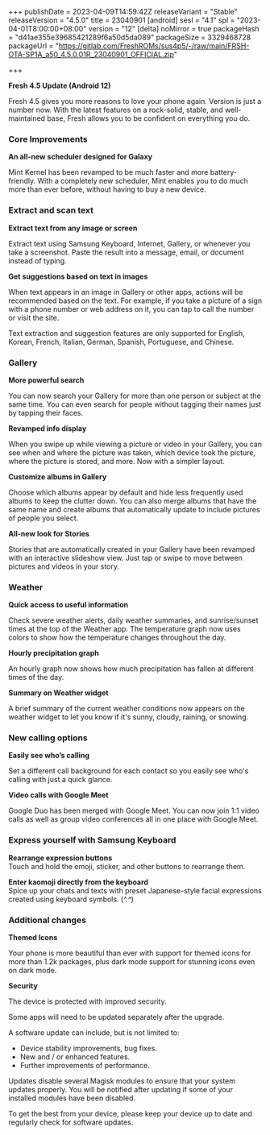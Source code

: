 +++
publishDate = 2023-04-09T14:59:42Z
releaseVariant = "Stable"
releaseVersion = "4.5.0"
title = 23040901
[android]
sesl = "4.1"
spl = "2023-04-01T8:00:00+08:00"
version = "12"
[delta]
noMirror = true
packageHash = "d41ae355e39685421289f6a50d5da089"
packageSize = 3329468728
packageUrl = "https://gitlab.com/FreshROMs/sus4p5/-/raw/main/FRSH-OTA-SP1A_a50_4.5.0.01R_23040901_OFFICIAL.zip"

+++

**Fresh 4.5 Update (Android 12)**

Fresh 4.5 gives you more reasons to love your phone again. Version is just a number now. With the latest features on a rock-solid, stable, and well-maintained base, Fresh allows you to be confident on everything you do.

### Core Improvements

**An all-new scheduler designed for Galaxy**

Mint Kernel has been revamped to be much faster and more battery-friendly. With a completely new scheduler, Mint enables you to do much more than ever before, without having to buy a new device.

### Extract and scan text  
  
**Extract text from any image or screen** 

Extract text using Samsung Keyboard, Internet, Gallery, or whenever you take a screenshot. Paste the result into a message, email, or document instead of typing.  
  
**Get suggestions based on text in images**  

When text appears in an image in Gallery or other apps, actions will be recommended based on the text. For example, if you take a picture of a sign with a phone number or web address on it, you can tap to call the number or visit the site. 

Text extraction and suggestion features are only supported for English, Korean, French, Italian, German, Spanish, Portuguese, and Chinese.


### Gallery

**More powerful search**

You can now search your Gallery for more than one person or subject at the same time. You can even search for people without tagging their names just by tapping their faces.

**Revamped info display**

When you swipe up while viewing a picture or video in your Gallery, you can see when and where the picture was taken, which device took the picture, where the picture is stored, and more. Now with a simpler layout.

**Customize albums in Gallery**  

Choose which albums appear by default and hide less frequently used albums to keep the clutter down. You can also merge albums that have the same name and create albums that automatically update to include pictures of people you select.

**All-new look for Stories**  

Stories that are automatically created in your Gallery have been revamped with an interactive slideshow view. Just tap or swipe to move between pictures and videos in your story.

### Weather

**Quick access to useful information**

Check severe weather alerts, daily weather summaries, and sunrise/sunset times at the top of the Weather app. The temperature graph now uses colors to show how the temperature changes throughout the day.

**Hourly precipitation graph**

An hourly graph now shows how much precipitation has fallen at different times of the day.

**Summary on Weather widget**

A brief summary of the current weather conditions now appears on the weather widget to let you know if it's sunny, cloudy, raining, or snowing.

### New calling options
  
**Easily see who’s calling**

Set a different call background for each contact so you easily see who's calling with just a quick glance.  
  
**Video calls with Google Meet** 

Google Duo has been merged with Google Meet. You can now join 1:1 video calls as well as group video conferences all in one place with Google Meet.

### Express yourself with Samsung Keyboard
  
**Rearrange expression buttons**  
Touch and hold the emoji, sticker, and other buttons to rearrange them.  
  
**Enter kaomoji directly from the keyboard**  
Spice up your chats and texts with preset Japanese-style facial expressions created using keyboard symbols. (*^.^*)

### Additional changes

**Themed Icons**

Your phone is more beautiful than ever with support for themed icons for more than 1.2k packages, plus dark mode support for stunning icons even on dark mode.

  
**Security**  

The device is protected with improved security.  

Some apps will need to be updated separately after the upgrade.

A software update can include, but is not limited to:

-  Device stability improvements, bug fixes.
-  New and / or enhanced features.
-  Further improvements of performance.

Updates disable several Magisk modules to ensure that your system updates properly. You will be notified after updating if some of your installed modules have been disabled.

To get the best from your device, please keep your device up to date and regularly check for software updates.
